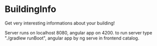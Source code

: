 # BuildingInfo
Get very interesting informations about your building!

Server runs on localhost 8080, angular app on 4200.
to run server type "./gradlew runBoot", angular app by ng serve in frontend catalog.
